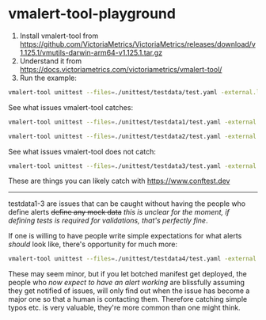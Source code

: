 # vmalert-tool-playground

1. Install vmalert-tool from https://github.com/VictoriaMetrics/VictoriaMetrics/releases/download/v1.125.1/vmutils-darwin-arm64-v1.125.1.tar.gz
2. Understand it from https://docs.victoriametrics.com/victoriametrics/vmalert-tool/
3. Run the example:

```sh
vmalert-tool unittest --files=./unittest/testdata/test.yaml -external.label=cluster=prod
```

See what issues vmalert-tool catches:

```sh
vmalert-tool unittest --files=./unittest/testdata1/test.yaml -external.label=cluster=prod
```

```sh
vmalert-tool unittest --files=./unittest/testdata2/test.yaml -external.label=cluster=prod
```

See what issues vmalert-tool does not catch:

```sh
vmalert-tool unittest --files=./unittest/testdata3/test.yaml -external.label=cluster=prod
```

These are things you can likely catch with https://www.conftest.dev

---

testdata1-3 are issues that can be caught without having the people who define alerts ~~define any mock data~~ _this is unclear for the moment, if defining tests is required for validations, that's perfectly fine_.

If one is willing to have people write simple expectations for what alerts _should_ look like, there's opportunity for much more:

```sh
vmalert-tool unittest --files=./unittest/testdata4/test.yaml -external.label=cluster=prod
```

These may seem minor, but if you let botched manifest get deployed, the people who _now expect to have an alert working_ are blissfully assuming they get notified of issues, will only find out when the issue has become a major one so that a human is contacting them. Therefore catching simple typos etc. is very valuable, they're more common than one might think.
